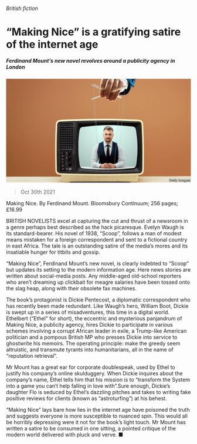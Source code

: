 ###### British fiction

# “Making Nice” is a gratifying satire of the internet age 

##### Ferdinand Mount’s new novel revolves around a publicity agency in London 

![image](images/20211030_bkp004.jpg) 

> Oct 30th 2021 

Making Nice. By Ferdinand Mount. Bloomsbury Continuum; 256 pages; £16.99

BRITISH NOVELISTS excel at capturing the cut and thrust of a newsroom in a genre perhaps best described as the hack picaresque. Evelyn Waugh is its standard-bearer. His novel of 1938, “Scoop”, follows a man of modest means mistaken for a foreign correspondent and sent to a fictional country in east Africa. The tale is an outstanding satire of the media’s mores and its insatiable hunger for titbits and gossip.


“Making Nice”, Ferdinand Mount’s new novel, is clearly indebted to “Scoop” but updates its setting to the modern information age. Here news stories are written about social-media posts. Any middle-aged old-school reporters who aren’t dreaming up clickbait for meagre salaries have been tossed onto the slag heap, along with their obsolete fax machines.

The book’s protagonist is Dickie Pentecost, a diplomatic correspondent who has recently been made redundant. Like Waugh’s hero, William Boot, Dickie is swept up in a series of misadventures, this time in a digital world. Ethelbert (“Ethel” for short), the eccentric and mysterious panjandrum of Making Nice, a publicity agency, hires Dickie to participate in various schemes involving a corrupt African leader in exile, a Trump-like American politician and a pompous British MP who presses Dickie into service to ghostwrite his memoirs. The operating principle: make the greedy seem altruistic, and transmute tyrants into humanitarians, all in the name of “reputation retrieval”.

Mr Mount has a great ear for corporate doublespeak, used by Ethel to justify his company’s online skulduggery. When Dickie inquires about the company’s name, Ethel tells him that his mission is to “transform the System into a game you can’t help falling in love with”.Sure enough, Dickie’s daughter Flo is seduced by Ethel’s dazzling pitches and takes to writing fake positive reviews for clients (known as “astroturfing”) at his behest.

“Making Nice” lays bare how lies in the internet age have poisoned the truth and suggests everyone is more susceptible to nuanced spin. This would all be horribly depressing were it not for the book’s light touch. Mr Mount has written a satire to be consumed in one sitting, a pointed critique of the modern world delivered with pluck and verve. ■

